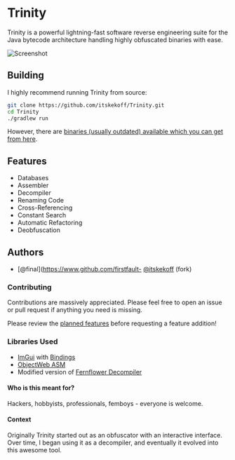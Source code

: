 # Trinity 
Trinity is a powerful lightning-fast software reverse engineering suite for the Java bytecode architecture handling highly obfuscated binaries with ease.

![Screenshot](screenshots/trinity.png)

## Building
I highly recommend running Trinity from source:
```bash
git clone https://github.com/itskekoff/Trinity.git
cd Trinity
./gradlew run
```
However, there are [binaries (usually outdated) available which you can get from here](https://github.com/itskekoff/Trinity/releases).

## Features
- Databases
- Assembler
- Decompiler
- Renaming Code
- Cross-Referencing
- Constant Search
- Automatic Refactoring
- Deobfuscation

## Authors
- [@final](https://www.github.com/firstfault- [@itskekoff](https://github.com/itskekoff) (fork)

### Contributing
Contributions are massively appreciated. Please feel free to open an issue or pull request if anything you need is missing.

Please review the [planned features](PLANNED.md) before requesting a feature addition!

### Libraries Used
- [ImGui](https://github.com/ocornut/imgui) with [Bindings](https://github.com/SpaiR/imgui-java)
- [ObjectWeb ASM](https://asm.ow2.io/)
- Modified version of [Fernflower Decompiler](https://www.jetbrains.com/)

#### Who is this meant for?
Hackers, hobbyists, professionals, femboys - everyone is welcome.

#### Context
Originally Trinity started out as an obfuscator with an interactive interface. Over time, I began using it as a decompiler, and eventually it evolved into this awesome tool.